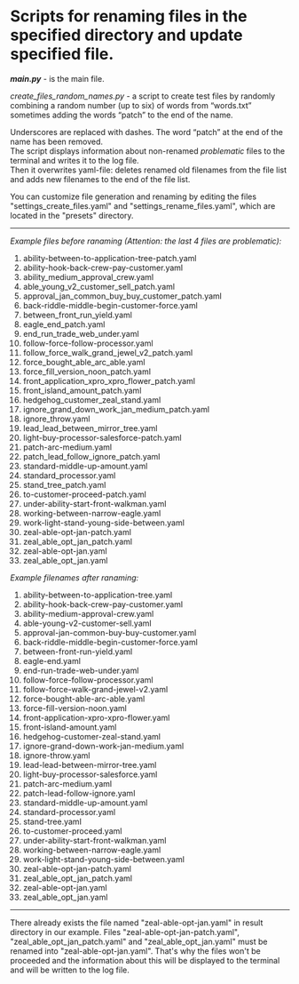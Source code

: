# Scripts for renaming files in the specified directory and update specified file.
***main.py*** - is the main file.  
  
*create_files_random_names.py* - a script to create test files by randomly combining a random number (up to six) of words from “words.txt” sometimes adding the words “patch” to the end of the name.  
  
Underscores are replaced with dashes. The word “patch” at the end of the name has been removed.  
The script displays information about non-renamed *problematic* files to the terminal and writes it to the log file.  
Then it overwrites yaml-file: deletes renamed old filenames from the file list and adds new filenames to the end of the file list.    
  
You can customize file generation and renaming by editing the files "settings_create_files.yaml" 
and "settings_rename_files.yaml", which are located in the "presets" directory.

-----------------

*Example files before ranaming (Attention: the last 4 files are problematic):*

1. ability-between-to-application-tree-patch.yaml
2. ability-hook-back-crew-pay-customer.yaml
3. ability_medium_approval_crew.yaml
4. able_young_v2_customer_sell_patch.yaml
5. approval_jan_common_buy_buy_customer_patch.yaml
6. back-riddle-middle-begin-customer-force.yaml
7. between_front_run_yield.yaml
8. eagle_end_patch.yaml
9. end_run_trade_web_under.yaml
10. follow-force-follow-processor.yaml
11. follow_force_walk_grand_jewel_v2_patch.yaml
12. force_bought_able_arc_able.yaml
13. force_fill_version_noon_patch.yaml
14. front_application_xpro_xpro_flower_patch.yaml
15. front_island_amount_patch.yaml
16. hedgehog_customer_zeal_stand.yaml
17. ignore_grand_down_work_jan_medium_patch.yaml
18. ignore_throw.yaml
19. lead_lead_between_mirror_tree.yaml
20. light-buy-processor-salesforce-patch.yaml
21. patch-arc-medium.yaml
22. patch_lead_follow_ignore_patch.yaml
23. standard-middle-up-amount.yaml
24. standard_processor.yaml
25. stand_tree_patch.yaml
26. to-customer-proceed-patch.yaml
27. under-ability-start-front-walkman.yaml
28. working-between-narrow-eagle.yaml
29. work-light-stand-young-side-between.yaml
30. zeal-able-opt-jan-patch.yaml
31. zeal_able_opt_jan_patch.yaml
32. zeal-able-opt-jan.yaml
33. zeal_able_opt_jan.yaml

*Example filenames after ranaming:*

1. ability-between-to-application-tree.yaml
2. ability-hook-back-crew-pay-customer.yaml
3. ability-medium-approval-crew.yaml
4. able-young-v2-customer-sell.yaml
5. approval-jan-common-buy-buy-customer.yaml
6. back-riddle-middle-begin-customer-force.yaml
7. between-front-run-yield.yaml
8. eagle-end.yaml
9. end-run-trade-web-under.yaml
10. follow-force-follow-processor.yaml
11. follow-force-walk-grand-jewel-v2.yaml
12. force-bought-able-arc-able.yaml
13. force-fill-version-noon.yaml
14. front-application-xpro-xpro-flower.yaml
15. front-island-amount.yaml
16. hedgehog-customer-zeal-stand.yaml
17. ignore-grand-down-work-jan-medium.yaml
18. ignore-throw.yaml
19. lead-lead-between-mirror-tree.yaml
20. light-buy-processor-salesforce.yaml
21. patch-arc-medium.yaml
22. patch-lead-follow-ignore.yaml
23. standard-middle-up-amount.yaml
24. standard-processor.yaml
25. stand-tree.yaml
26. to-customer-proceed.yaml
27. under-ability-start-front-walkman.yaml
28. working-between-narrow-eagle.yaml
29. work-light-stand-young-side-between.yaml
30. zeal-able-opt-jan-patch.yaml
31. zeal_able_opt_jan_patch.yaml
32. zeal-able-opt-jan.yaml
33. zeal_able_opt_jan.yaml

-----------------

There already exists the file named "zeal-able-opt-jan.yaml" in result directory in our example. 
Files "zeal-able-opt-jan-patch.yaml", "zeal_able_opt_jan_patch.yaml" and "zeal_able_opt_jan.yaml" 
must be renamed into "zeal-able-opt-jan.yaml". That's why the files won't be proceeded and the
information about this will be displayed to the terminal and will be written to the log file.
